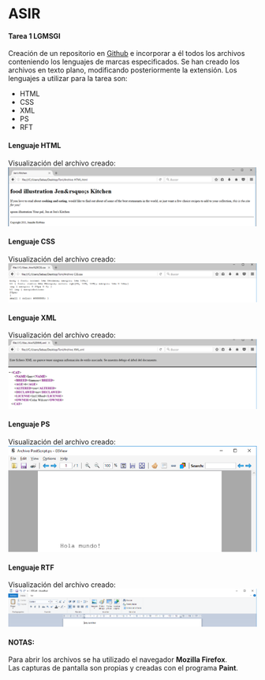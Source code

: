 # ASIR
#### Tarea 1 LGMSGI
Creación de un repositorio en [Github](www.github.com) e incorporar a él todos los archivos conteniendo los lenguajes de marcas especificados.
Se han creado los archivos en texto plano, modificando posteriormente la extensión.
Los lenguajes a utilizar para la tarea son:
* HTML
* CSS
* XML
* PS
* RFT

#### Lenguaje HTML
Visualización del archivo creado:
![HTML](html.png)

#### Lenguaje CSS
Visualización del archivo creado:
![HTML](css.png)

#### Lenguaje XML
Visualización del archivo creado:
![HTML](xml.png)

#### Lenguaje PS
Visualización del archivo creado:
![HTML](ps.png)

#### Lenguaje RTF
Visualización del archivo creado:
![HTML](rtf.png)

#### NOTAS:
Para abrir los archivos se ha utilizado el navegador **Mozilla Firefox**.  
Las capturas de pantalla son propias y creadas con el programa **Paint**.
